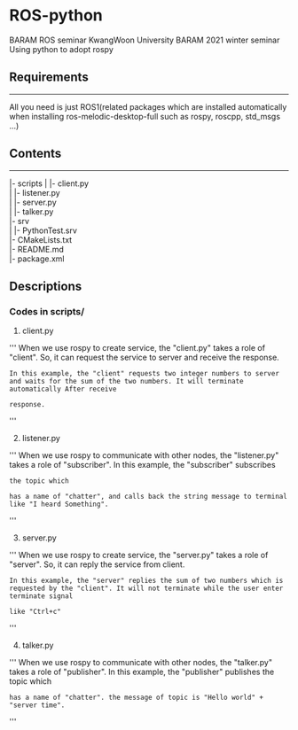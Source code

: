 # ROS-python
BARAM ROS seminar KwangWoon University BARAM 2021 winter seminar Using python to adopt rospy

## Requirements
-----------
All you need is just ROS1(related packages which are installed automatically when installing ros-melodic-desktop-full such as rospy, roscpp, std_msgs ...)

## Contents
-----------
|- scripts
|   |- client.py   
|   |- listener.py   
|   |- server.py   
|   |- talker.py   
|- srv   
|   |- PythonTest.srv   
|- CMakeLists.txt   
|- README.md   
|- package.xml   

## Descriptions
### Codes in scripts/
1. client.py

'''
    When we use rospy to create service, the "client.py" takes a role of "client". So, it can request the service to server and receive the response.
    
    In this example, the "client" requests two integer numbers to server and waits for the sum of the two numbers. It will terminate automatically After receive   
    
    response.
'''

2. listener.py

'''
    When we use rospy to communicate with other nodes, the "listener.py" takes a role of "subscriber". In this example, the "subscriber" subscribes    
    
    the topic which
    
    has a name of "chatter", and calls back the string message to terminal like "I heard Something".
'''

3. server.py

'''
    When we use rospy to create service, the "server.py" takes a role of "server". So, it can reply the service from client.
  
    In this example, the "server" replies the sum of two numbers which is requested by the "client". It will not terminate while the user enter terminate signal   
  
    like "Ctrl+c"
'''

4. talker.py

'''
    When we use rospy to communicate with other nodes, the "talker.py" takes a role of "publisher". In this example, the "publisher" publishes the topic which   
  
    has a name of "chatter". the message of topic is "Hello world" + "server time".
'''
